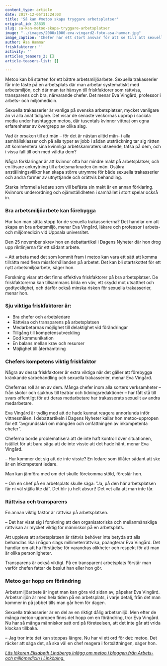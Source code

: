```yaml
---
content_type: article
date: 2017-12-05T11:24:03
title: 'Så kan #metoo skapa tryggare arbetsplatser'
original_id: 28835
slug: sa-kan-metoo-skapa-tryggare-arbetsplatser
image: "../images/2000x1000-eva-vingard2-foto-asa-hammar.jpg"
image_caption: 'Chefer har ett stort ansvar för att se till att sexuella trakasserier inte förekommer. Med #metoo blir det svårt att i fortsättningen säga att de inte visste, menar Eva Vingård, professor i arbets- och miljömedicin.'
author: Åsa Hammar
friskfaktorer: ''
activity: ''
articles_teasers_2: []
article-teasers-list: []

---
```


Metoo kan bli starten för ett bättre arbetsmiljöarbete. Sexuella trakasserier får inte fäste på en arbetsplats där man arbetar systematiskt med arbetsmiljön, och där man tar hänsyn till friskfaktorer som rättvisa, transparens och bra, närvarande chefer. Det menar Eva Vingård, professor i arbets- och miljömedicin.

Sexuella trakasserier är vanliga på svenska arbetsplatser, mycket vanligare än vi alla anat tidigare. Det visar de senaste veckornas upprop i sociala media under hashtaggen metoo, där tusentals kvinnor vittnat om egna erfarenheter av övergrepp av olika slag.

Vad är orsaken till att män – för det är nästan alltid män- i alla samhällsklasser och på alla typer av jobb i sådan utsträckning tar sig rätten att kommentera sina kvinnliga arbetskamraters utseende, tafsa på dem, och i vissa fall till och med våldta dem?

Några förklaringar är att kvinnor ofta har mindre makt på arbetsplatser, och en lösare anknytning till arbetsmarknaden än män. Osäkra anställningsvillkor kan skapa större utrymme för både sexuella trakasserier och andra former av utnyttjande och orättvis behandling.

Starka informella ledare som vill befästa sin makt är en annan förklaring. Kvinnors underordning och ojämställdheten i samhället i stort spelar också in.

### Bra arbetsmiljöarbete kan förebygga

Hur kan man sätta stopp för de sexuella trakasserierna? Det handlar om att skapa en bra arbetsmiljö, menar Eva Vingård, läkare och professor i arbets- och miljömedicin vid Uppsala universitet.

Den 25 november skrev hon en debattartikel i Dagens Nyheter där hon drog upp riktlinjerna för ett sådant arbete.

– Att arbeta med det som kommit fram i metoo kan vara ett sätt att komma tillrätta med flera missförhållanden på arbetet. Det kan bli startskottet för ett nytt arbetsmiljöarbete, säger hon.

Forskning visar att det finns effektiva friskfaktorer på bra arbetsplatser. De friskfaktorerna kan tillsammans bilda en väv, ett skydd mot utsatthet och godtycklighet, och därför också minska risken för sexuella trakasserier, menar hon.

### Sju viktiga friskfaktorer är:

*   Bra chefer och arbetsledare
*   Rättvisa och transparens på arbetsplatsen
*   Medarbetarnas möjlighet till delaktighet vid förändringar
*   Tillgång till kompetensutveckling
*   God kommunikation
*   En balans mellan krav och resurser
*   Möjlighet till återhämtning

### Chefers kompetens viktig friskfaktor

Några av dessa friskfaktorer är extra viktiga när det gäller att förebygga kränkande särbehandling och sexuella trakasserier, menar Eva Vingård.

Chefernas roll är en av dem. Många chefer inom alla sorters verksamheter – från skolor och sjukhus till teatrar och tidningsredaktioner – har fått stå till svars offentligt för att deras medarbetare har trakasserats sexuellt av andra medarbetare.

Eva Vingård är tydlig med att de hade kunnat reagera annorlunda inför vittnesmålen. I debattartikeln i Dagens Nyheter kallar hon metoo-uppropen för ett ”avgrundsskri om mängden och omfattningen av inkompetenta chefer”.

Cheferna borde problematisera att de inte haft kontroll över situationen, istället för att bara säga att de inte visste att det hade hänt, menar Eva Vingård.

– Hur kommer det sig att de inte visste? En ledare som tillåter sådant att ske är en inkompetent ledare.

Man kan jämföra med om det skulle förekomma stöld, föreslår hon.

– Om en chef på en arbetsplats skulle säga: ”Ja, på den här arbetsplatsen får ni väl stjäla lite då”. Det blir ju helt absurt! Det vet alla att man inte får.

### Rättvisa och transparens

En annan viktig faktor är rättvisa på arbetsplatsen.

– Det har visat sig i forskning att den organisatoriska och mellanmänskliga rättvisan är mycket viktig för människor på en arbetsplats.

Att uppleva att arbetsplatsen är rättvis behöver inte betyda att alla behandlas lika i någon slags millimeterrättvisa, poängterar Eva Vingård. Det handlar om att ha förståelse för varandras olikheter och respekt för att man är olika personligheter.

Transparens är också viktigt. På en transparent arbetsplats förstår man varför chefen fattar de beslut han eller hon gör.

### Metoo ger hopp om förändring

Arbetsmiljöarbete är inget man kan göra vid sidan av, påpekar Eva Vingård. Arbetsmiljön är med hela tiden på en arbetsplats, i varje detalj, från det man kommer in på jobbet tills man går hem för dagen.

Sexuella trakasserier är en del av en riktigt dålig arbetsmiljö. Men efter de många metoo-uppropen finns det hopp om en förändring, tror Eva Vingård. Nu har så många människor satt ord på företeelsen, att det inte går att vrida klockan tillbaka.

– Jag tror inte det kan stoppas längre. Nu har vi ett ord för det: metoo. Det räcker att säga det, så ska väl en chef reagera i fortsättningen, säger hon.

[_Läs läkaren Elisabeth Lindbergs inlägg om metoo i bloggen från Arbets- och miljömedicin i Linköping._](http://arbetsochmiljomedicin.se/rorelsen-metoo-tappa-inte-fokus/)

